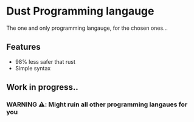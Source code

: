 # Dust Programming langauge
The one and only programming langauge, for the chosen ones...


## Features
- 98% less safer that rust
- Simple syntax  

## Work in progress..

### WARNING ⚠️: Might ruin all other programming langaues for you
